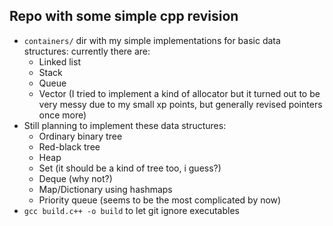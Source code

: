 ## Repo with some simple cpp revision
+ `containers/` dir with my simple implementations for basic data structures: currently there are:
    + Linked list
    + Stack
    + Queue
    + Vector (I tried to implement a kind of allocator but it turned out to be very messy due to my small xp points, but generally revised pointers once more)
+ Still planning to implement these data structures:
    + Ordinary binary tree
    + Red-black tree
    + Heap
    + Set (it should be a kind of tree too, i guess?)
    + Deque (why not?)
    + Map/Dictionary using hashmaps
    + Priority queue (seems to be the most complicated by now)
+ `gcc build.c++ -o build` to let git ignore executables